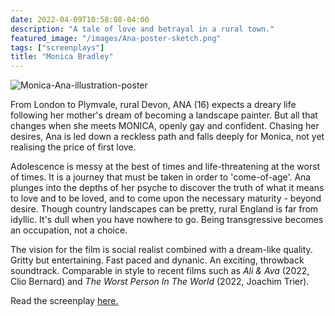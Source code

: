 ```yaml
---
date: 2022-04-09T10:58:08-04:00
description: "A tale of love and betrayal in a rural town."
featured_image: "/images/Ana-poster-sketch.png"
tags: ["screenplays"]
title: "Monica Bradley"
---
```


![Monica-Ana-illustration-poster](/images/Monica-Ana-illustration-poster.png)

From London to Plymvale, rural Devon, ANA (16) expects a dreary life following her mother's dream of becoming a landscape painter. But all that changes when she meets MONICA, openly gay and confident. Chasing her desires, Ana is led down a reckless path and falls deeply for Monica, not yet realising the price of first love. 

Adolescence is messy at the best of times and life-threatening at the worst of times. It is a journey that must be taken in order to 'come-of-age'. Ana plunges into the depths of her psyche to discover the truth of what it means to love and to be loved, and to come upon the necessary maturity - beyond desire. Though country landscapes can be pretty, rural England is far from idyllic. It's dull when you have nowhere to go. Being transgressive becomes an occupation, not a choice. 

The vision for the film is social realist combined with a dream-like quality. Gritty but entertaining. Fast paced and dynanic. An exciting, throwback soundtrack. Comparable in style to recent films such as _Ali & Ava_ (2022, Clio Bernard) and _The Worst Person In The World_ (2022, Joachim Trier).

Read the screenplay [here.](https://drive.google.com/file/d/1Ut5lsELhj4_XV43EXIdUzf7lOQekCXS5/view?usp=sharing)
